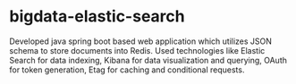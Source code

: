 # bigdata-elastic-search
Developed java spring boot based web application which utilizes JSON schema to store documents into Redis. Used technologies like Elastic Search for data indexing, Kibana for data visualization and querying, OAuth for token generation, Etag for caching and conditional requests.
